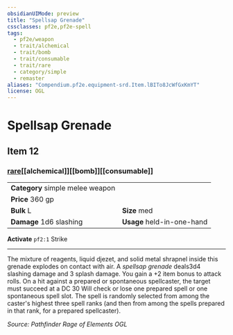 ```yaml
---
obsidianUIMode: preview
title: "Spellsap Grenade"
cssclasses: pf2e,pf2e-spell
tags:
  - pf2e/weapon
  - trait/alchemical
  - trait/bomb
  - trait/consumable
  - trait/rare
  - category/simple
  - remaster
aliases: "Compendium.pf2e.equipment-srd.Item.lBITo8JcWfGxKmYT"
license: OGL
---
```

# Spellsap Grenade
## Item 12
### [rare](rare "Rare Rarity Trait")[[alchemical]][[bomb]][[consumable]]

|  |  |
| -- | -- |
| **Category** simple melee weapon |  |
| **Price** 360 gp |  |
| **Bulk** L | **Size** med |
| **Damage** 1d6 slashing  | **Usage** held-in-one-hand |



**Activate** `pf2:1` Strike

* * *

The mixture of reagents, liquid djezet, and solid metal shrapnel inside this grenade explodes on contact with air. A _spellsap grenade_ deals3d4 slashing damage and 3 splash damage. You gain a +2 item bonus to attack rolls. On a hit against a prepared or spontaneous spellcaster, the target must succeed at a DC 30 Will check or lose one prepared spell or one spontaneous spell slot. The spell is randomly selected from among the caster's highest three spell ranks (and then from among the spells prepared in that rank, for a prepared spellcaster).

*Source: Pathfinder Rage of Elements*
*OGL*